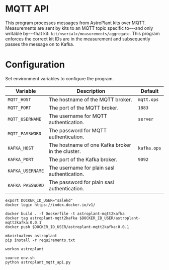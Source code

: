 # MQTT API
This program processes messages from AstroPlant kits over MQTT.
Measurements are sent by kits to an MQTT topic specific to---and only writable by---that kit: `kit/<serial>/measurements/aggregate`.
This program enforces the correct kit IDs are in the measurement and subsequently passes the message on to Kafka.

# Configuration
Set environment variables to configure the program.

| Variable | Description | Default |
|-|-|-|
| `MQTT_HOST` | The hostname of the MQTT broker. | `mqtt.ops` |
| `MQTT_PORT` | The port of the MQTT broker. | `1883` |
| `MQTT_USERNAME` | The username for MQTT authentication. | `server` |
| `MQTT_PASSWORD` | The password for MQTT authentication. | |
| `KAFKA_HOST` | The hostname of one Kafka broker in the cluster. | `kafka.ops` |
| `KAFKA_PORT` | The port of the Kafka broker. | `9092` |
| `KAFKA_USERNAME` | The username for plain sasl authentication. | |
| `KAFKA_PASSWORD` | The password for plain sasl authentication. | |

```
export DOCKER_ID_USER="salekd"
docker login https://index.docker.io/v1/

docker build . -f Dockerfile -t astroplant-mqtt2kafka
docker tag astroplant-mqtt2kafka $DOCKER_ID_USER/astroplant-mqtt2kafka:0.0.1
docker push $DOCKER_ID_USER/astroplant-mqtt2kafka:0.0.1
```

```
mkvirtualenv astroplant
pip install -r requirements.txt

workon astroplant

source env.sh
python astroplant_mqtt_api.py
```
